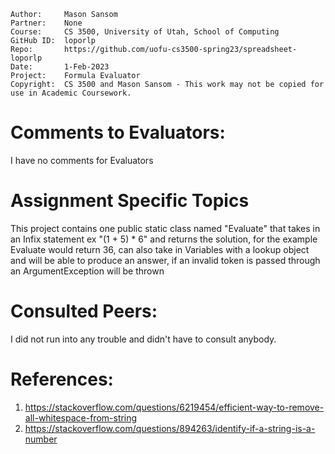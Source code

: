 ﻿```
Author:     Mason Sansom
Partner:    None
Course:     CS 3500, University of Utah, School of Computing
GitHub ID:  loporlp
Repo:       https://github.com/uofu-cs3500-spring23/spreadsheet-loporlp
Date:       1-Feb-2023
Project:    Formula Evaluator
Copyright:  CS 3500 and Mason Sansom - This work may not be copied for use in Academic Coursework.
```

# Comments to Evaluators:

I have no comments for Evaluators

# Assignment Specific Topics
This project contains one public
static class named "Evaluate" that takes in an Infix statement ex "(1 + 5) * 6" 
and returns the solution, for the example Evaluate would return 36, can also take in Variables
with a lookup object and will be able to produce an answer, if an invalid token is passed through
an ArgumentException will be thrown

# Consulted Peers:

I did not run into any trouble and didn't have to consult anybody.

# References:

1. https://stackoverflow.com/questions/6219454/efficient-way-to-remove-all-whitespace-from-string
2. https://stackoverflow.com/questions/894263/identify-if-a-string-is-a-number